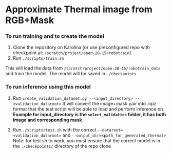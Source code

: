 # Approximate Thermal image from RGB+Mask

### To run training and to create the model

1. Clone the repository on Karolina [or use preconfigured repo with checkpoint at: `/scratch/project/open-20-15/robotrain`</b>]
2. Run `./scripts/train.sh` 

This will load the data from `/scratch/project/open-20-15/robotrain_data` and train the model.
The model will be saved in `./checkpoints`

### To run inference using this model

1. Run `create_validation_dataset.py --<input_directory> --<validation_dataroot>`
It will convert the image+mask pair into .npz format that the test script will be able to load and perform inference on.
    <b>Example for input_directory is the `select_validation` folder, it has both image and corresponding mask</b>

2. Run `./scripts/test.sh` with the correct `--dataroot=<validation_dataroot>` and `--output_dir=<path_for_generated_thermal>`
Note: for test.sh to work, you must ensure that the correct model is in the `./checkpoints/` directory of the repo clone

